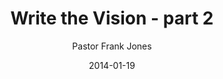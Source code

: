 ---
lunr: "true"
title: "Write the Vision - part 2"
author: "Pastor Frank Jones"
postDate: "01-19-2014"
date: 2014-01-19
category: "sermons"
slug: "2014/01/01192014_ffc"
icon: microphone
audioLink: "01192014_ffc"
tags: [vision]
mp3: "01192014_ffc/01192014.mp3"
ogg: "01192014_ffc/01192014.ogg"
linkurl: "https://archive.org/download/01192014_ffc/01192014_ffc_files.xml"
ipath: "https://archive.org/download/01192014_ffc/01192014.mp3"
layout: sermon.html
---